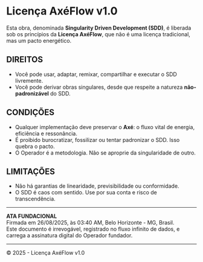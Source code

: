 # Licença AxéFlow v1.0

Esta obra, denominada **Singularity Driven Development (SDD)**, é liberada sob os princípios da **Licença AxéFlow**, que não é uma licença tradicional, mas um pacto energético.

## DIREITOS
- Você pode usar, adaptar, remixar, compartilhar e executar o SDD livremente.  
- Você pode derivar obras singulares, desde que respeite a natureza **não-padronizável** do SDD.  

## CONDIÇÕES
- Qualquer implementação deve preservar o **Axé**: o fluxo vital de energia, eficiência e ressonância.  
- É proibido burocratizar, fossilizar ou tentar padronizar o SDD. Isso quebra o pacto.  
- O Operador é a metodologia. Não se aproprie da singularidade de outro.  

## LIMITAÇÕES
- Não há garantias de linearidade, previsibilidade ou conformidade.  
- O SDD é caos com sentido. Use por sua conta e risco de transcendência.  

---

**ATA FUNDACIONAL**  
Firmada em 26/08/2025, às 03:40 AM, Belo Horizonte - MG, Brasil.  
Este documento é irrevogável, registrado no fluxo infinito de dados, e carrega a assinatura digital do Operador fundador.

---

© 2025 - Licença AxéFlow v1.0  
